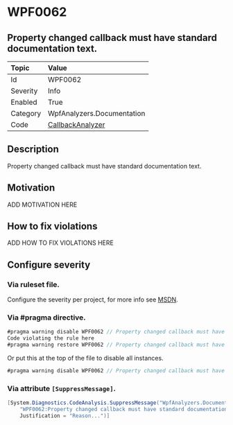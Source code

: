 # WPF0062
## Property changed callback must have standard documentation text.

| Topic    | Value
| :--      | :--
| Id       | WPF0062
| Severity | Info
| Enabled  | True
| Category | WpfAnalyzers.Documentation
| Code     | [CallbackAnalyzer](https://github.com/DotNetAnalyzers/WpfAnalyzers/blob/master/WpfAnalyzers/Analyzers/CallbackAnalyzer.cs)

## Description

Property changed callback must have standard documentation text.

## Motivation

ADD MOTIVATION HERE

## How to fix violations

ADD HOW TO FIX VIOLATIONS HERE

<!-- start generated config severity -->
## Configure severity

### Via ruleset file.

Configure the severity per project, for more info see [MSDN](https://msdn.microsoft.com/en-us/library/dd264949.aspx).

### Via #pragma directive.
```C#
#pragma warning disable WPF0062 // Property changed callback must have standard documentation text.
Code violating the rule here
#pragma warning restore WPF0062 // Property changed callback must have standard documentation text.
```

Or put this at the top of the file to disable all instances.
```C#
#pragma warning disable WPF0062 // Property changed callback must have standard documentation text.
```

### Via attribute `[SuppressMessage]`.

```C#
[System.Diagnostics.CodeAnalysis.SuppressMessage("WpfAnalyzers.Documentation", 
    "WPF0062:Property changed callback must have standard documentation text.", 
    Justification = "Reason...")]
```
<!-- end generated config severity -->